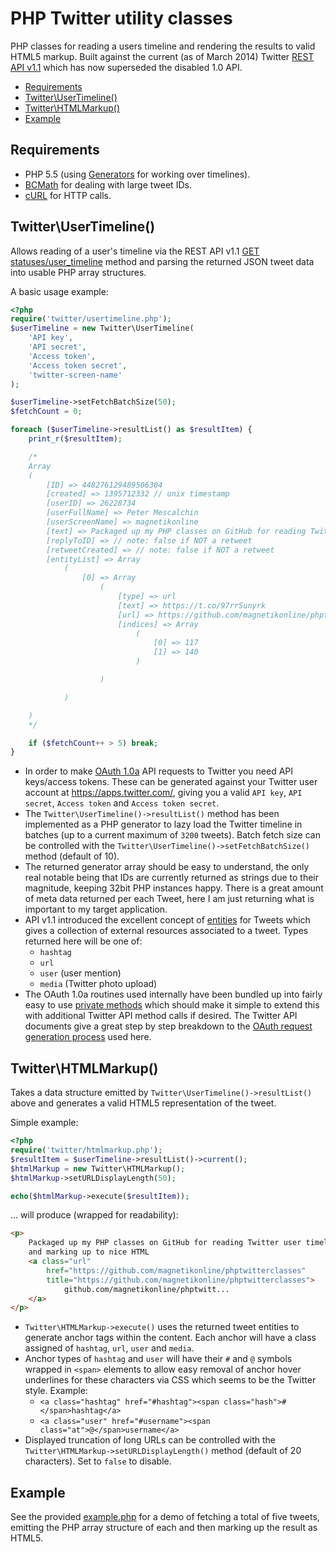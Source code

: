 # PHP Twitter utility classes
PHP classes for reading a users timeline and rendering the results to valid HTML5 markup. Built against the current (as of March 2014) Twitter [REST API v1.1](https://dev.twitter.com/docs/api/1.1) which has now superseded the disabled 1.0 API.

- [Requirements](#requirements)
- [Twitter\UserTimeline()](#twitterusertimeline)
- [Twitter\HTMLMarkup()](#twitterhtmlmarkup)
- [Example](#example)

## Requirements
- PHP 5.5 (using [Generators](http://www.php.net/manual/en/language.generators.php) for working over timelines).
- [BCMath](http://www.php.net/manual/en/book.bc.php) for dealing with large tweet IDs.
- [cURL](https://php.net/curl) for HTTP calls.

## Twitter\UserTimeline()
Allows reading of a user's timeline via the REST API v1.1 [GET statuses/user_timeline](https://dev.twitter.com/docs/api/1.1/get/statuses/user_timeline) method and parsing the returned JSON tweet data into usable PHP array structures.

A basic usage example:

```php
<?php
require('twitter/usertimeline.php');
$userTimeline = new Twitter\UserTimeline(
	'API key',
	'API secret',
	'Access token',
	'Access token secret',
	'twitter-screen-name'
);

$userTimeline->setFetchBatchSize(50);
$fetchCount = 0;

foreach ($userTimeline->resultList() as $resultItem) {
	print_r($resultItem);

	/*
	Array
	(
		[ID] => 448276129489506304
		[created] => 1395712332 // unix timestamp
		[userID] => 26228734
		[userFullName] => Peter Mescalchin
		[userScreenName] => magnetikonline
		[text] => Packaged up my PHP classes on GitHub for reading Twitter user timelines via the v1.1 API and marking up to nice HTML https://t.co/97rrSunyrk
		[replyToID] => // note: false if NOT a retweet
		[retweetCreated] => // note: false if NOT a retweet
		[entityList] => Array
			(
				[0] => Array
					(
						[type] => url
						[text] => https://t.co/97rrSunyrk
						[url] => https://github.com/magnetikonline/phptwitterclasses
						[indices] => Array
							(
								[0] => 117
								[1] => 140
							)

					)

			)

	)
	*/

	if ($fetchCount++ > 5) break;
}
```

- In order to make [OAuth 1.0a](https://dev.twitter.com/docs/auth/oauth/faq) API requests to Twitter you need API keys/access tokens. These can be generated against your Twitter user account at https://apps.twitter.com/, giving you a valid `API key`, `API secret`, `Access token` and `Access token secret`.
- The `Twitter\UserTimeline()->resultList()` method has been implemented as a PHP generator to lazy load the Twitter timeline in batches (up to a current maximum of `3200` tweets). Batch fetch size can be controlled with the `Twitter\UserTimeline()->setFetchBatchSize()` method (default of 10).
- The returned generator array should be easy to understand, the only real notable being that IDs are currently returned as strings due to their magnitude, keeping 32bit PHP instances happy. There is a great amount of meta data returned per each Tweet, here I am just returning what is important to my target application.
- API v1.1 introduced the excellent concept of [entities](https://dev.twitter.com/docs/entities#tweets) for Tweets which gives a collection of external resources associated to a tweet. Types returned here will be one of:
	- `hashtag`
	- `url`
	- `user` (user mention)
	- `media` (Twitter photo upload)
- The OAuth 1.0a routines used internally have been bundled up into fairly easy to use [private methods](twitter/usertimeline.php#L164-L272) which should make it simple to extend this with additional Twitter API method calls if desired. The Twitter API documents give a great step by step breakdown to the [OAuth request generation process](https://dev.twitter.com/docs/auth/authorizing-request) used here.

## Twitter\HTMLMarkup()
Takes a data structure emitted by `Twitter\UserTimeline()->resultList()` above and generates a valid HTML5 representation of the tweet.

Simple example:

```php
<?php
require('twitter/htmlmarkup.php');
$resultItem = $userTimeline->resultList()->current();
$htmlMarkup = new Twitter\HTMLMarkup();
$htmlMarkup->setURLDisplayLength(50);

echo($htmlMarkup->execute($resultItem));
```

... will produce (wrapped for readability):

```html
<p>
	Packaged up my PHP classes on GitHub for reading Twitter user timelines via the v1.1 API
	and marking up to nice HTML
	<a class="url"
		href="https://github.com/magnetikonline/phptwitterclasses"
		title="https://github.com/magnetikonline/phptwitterclasses">
			github.com/magnetikonline/phptwitt...
	</a>
</p>
```

- `Twitter\HTMLMarkup->execute()` uses the returned tweet entities to generate anchor tags within the content. Each anchor will have a class assigned of `hashtag`, `url`, `user` and `media`.
- Anchor types of `hashtag` and `user` will have their `#` and `@` symbols wrapped in `<span>` elements to allow easy removal of anchor hover underlines for these characters via CSS which seems to be the Twitter style. Example:
	- `<a class="hashtag" href="#hashtag"><span class="hash">#</span>hashtag</a>`
	- `<a class="user" href="#username"><span class="at">@</span>username</a>`
- Displayed truncation of long URLs can be controlled with the `Twitter\HTMLMarkup->setURLDisplayLength()` method (default of 20 characters). Set to `false` to disable.

## Example
See the provided [example.php](example.php) for a demo of fetching a total of five tweets, emitting the PHP array structure of each and then marking up the result as HTML5.
